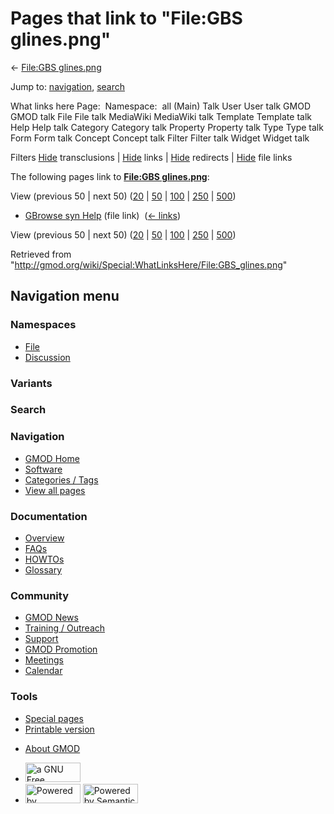 <div id="mw-page-base" class="noprint">

</div>

<div id="mw-head-base" class="noprint">

</div>

<div id="content" class="mw-body" role="main">

<span id="top"></span>

<div id="mw-js-message" style="display:none;">

</div>



# <span dir="auto">Pages that link to "File:GBS glines.png"</span>

<div id="bodyContent">

<div id="contentSub">

← [File:GBS glines.png](/wiki/File:GBS_glines.png "File:GBS glines.png")

</div>

<div id="jump-to-nav" class="mw-jump">

Jump to: [navigation](#mw-navigation), [search](#p-search)

</div>

<div id="mw-content-text">

What links here Page:  Namespace:  all (Main) Talk User User talk GMOD
GMOD talk File File talk MediaWiki MediaWiki talk Template Template talk
Help Help talk Category Category talk Property Property talk Type Type
talk Form Form talk Concept Concept talk Filter Filter talk Widget
Widget talk

Filters
[Hide](/mediawiki/index.php?title=Special:WhatLinksHere/File:GBS_glines.png&hidetrans=1 "Special:WhatLinksHere/File:GBS glines.png")
transclusions \|
[Hide](/mediawiki/index.php?title=Special:WhatLinksHere/File:GBS_glines.png&hidelinks=1 "Special:WhatLinksHere/File:GBS glines.png")
links \|
[Hide](/mediawiki/index.php?title=Special:WhatLinksHere/File:GBS_glines.png&hideredirs=1 "Special:WhatLinksHere/File:GBS glines.png")
redirects \|
[Hide](/mediawiki/index.php?title=Special:WhatLinksHere/File:GBS_glines.png&hideimages=1 "Special:WhatLinksHere/File:GBS glines.png")
file links

The following pages link to **[File:GBS
glines.png](/wiki/File:GBS_glines.png "File:GBS glines.png")**:

View (previous 50 \| next 50)
([20](/mediawiki/index.php?title=Special:WhatLinksHere/File:GBS_glines.png&limit=20 "Special:WhatLinksHere/File:GBS glines.png")
\|
[50](/mediawiki/index.php?title=Special:WhatLinksHere/File:GBS_glines.png&limit=50 "Special:WhatLinksHere/File:GBS glines.png")
\|
[100](/mediawiki/index.php?title=Special:WhatLinksHere/File:GBS_glines.png&limit=100 "Special:WhatLinksHere/File:GBS glines.png")
\|
[250](/mediawiki/index.php?title=Special:WhatLinksHere/File:GBS_glines.png&limit=250 "Special:WhatLinksHere/File:GBS glines.png")
\|
[500](/mediawiki/index.php?title=Special:WhatLinksHere/File:GBS_glines.png&limit=500 "Special:WhatLinksHere/File:GBS glines.png"))

- [GBrowse syn Help](/wiki/GBrowse_syn_Help "GBrowse syn Help") (file
  link) ‎ <span class="mw-whatlinkshere-tools">([←
  links](/mediawiki/index.php?title=Special:WhatLinksHere&target=GBrowse+syn+Help "Special:WhatLinksHere"))</span>

View (previous 50 \| next 50)
([20](/mediawiki/index.php?title=Special:WhatLinksHere/File:GBS_glines.png&limit=20 "Special:WhatLinksHere/File:GBS glines.png")
\|
[50](/mediawiki/index.php?title=Special:WhatLinksHere/File:GBS_glines.png&limit=50 "Special:WhatLinksHere/File:GBS glines.png")
\|
[100](/mediawiki/index.php?title=Special:WhatLinksHere/File:GBS_glines.png&limit=100 "Special:WhatLinksHere/File:GBS glines.png")
\|
[250](/mediawiki/index.php?title=Special:WhatLinksHere/File:GBS_glines.png&limit=250 "Special:WhatLinksHere/File:GBS glines.png")
\|
[500](/mediawiki/index.php?title=Special:WhatLinksHere/File:GBS_glines.png&limit=500 "Special:WhatLinksHere/File:GBS glines.png"))

</div>

<div class="printfooter">

Retrieved from
"<http://gmod.org/wiki/Special:WhatLinksHere/File:GBS_glines.png>"

</div>

<div id="catlinks" class="catlinks catlinks-allhidden">

</div>

<div class="visualClear">

</div>

</div>

</div>

<div id="mw-navigation">

## Navigation menu

<div id="mw-head">



<div id="left-navigation">

<div id="p-namespaces" class="vectorTabs" role="navigation"
aria-labelledby="p-namespaces-label">

### Namespaces

- <span id="ca-nstab-image"><a href="/wiki/File:GBS_glines.png" accesskey="c"
  title="View the file page [c]">File</a></span>
- <span id="ca-talk"><a
  href="/mediawiki/index.php?title=File_talk:GBS_glines.png&amp;action=edit&amp;redlink=1"
  accesskey="t"
  title="Discussion about the content page [t]">Discussion</a></span>

</div>

<div id="p-variants" class="vectorMenu emptyPortlet" role="navigation"
aria-labelledby="p-variants-label">

### 

### Variants[](#)

<div class="menu">

</div>

</div>

</div>

<div id="right-navigation">





</div>

<div id="p-search" role="search">

### Search

<div id="simpleSearch">

</div>

</div>

</div>

</div>

<div id="mw-panel">

<div id="p-logo" role="banner">

<a href="/wiki/Main_Page"
style="background-image: url(http://gmod.org/images/GMOD-cogs.png);"
title="Visit the main page"></a>

</div>

<div id="p-Navigation" class="portal" role="navigation"
aria-labelledby="p-Navigation-label">

### Navigation

<div class="body">

- <span id="n-GMOD-Home">[GMOD Home](/wiki/Main_Page)</span>
- <span id="n-Software">[Software](/wiki/GMOD_Components)</span>
- <span id="n-Categories-.2F-Tags">[Categories /
  Tags](/wiki/Categories)</span>
- <span id="n-View-all-pages">[View all
  pages](/wiki/Special:AllPages)</span>

</div>

</div>

<div id="p-Documentation" class="portal" role="navigation"
aria-labelledby="p-Documentation-label">

### Documentation

<div class="body">

- <span id="n-Overview">[Overview](/wiki/Overview)</span>
- <span id="n-FAQs">[FAQs](/wiki/Category:FAQ)</span>
- <span id="n-HOWTOs">[HOWTOs](/wiki/Category:HOWTO)</span>
- <span id="n-Glossary">[Glossary](/wiki/Glossary)</span>

</div>

</div>

<div id="p-Community" class="portal" role="navigation"
aria-labelledby="p-Community-label">

### Community

<div class="body">

- <span id="n-GMOD-News">[GMOD News](/wiki/GMOD_News)</span>
- <span id="n-Training-.2F-Outreach">[Training /
  Outreach](/wiki/Training_and_Outreach)</span>
- <span id="n-Support">[Support](/wiki/Support)</span>
- <span id="n-GMOD-Promotion">[GMOD
  Promotion](/wiki/GMOD_Promotion)</span>
- <span id="n-Meetings">[Meetings](/wiki/Meetings)</span>
- <span id="n-Calendar">[Calendar](/wiki/Calendar)</span>

</div>

</div>

<div id="p-tb" class="portal" role="navigation"
aria-labelledby="p-tb-label">

### Tools

<div class="body">

- <span id="t-specialpages"><a href="/wiki/Special:SpecialPages" accesskey="q"
  title="A list of all special pages [q]">Special pages</a></span>
- <span id="t-print"><a
  href="/mediawiki/index.php?title=Special:WhatLinksHere/File:GBS_glines.png&amp;printable=yes"
  rel="alternate" accesskey="p"
  title="Printable version of this page [p]">Printable version</a></span>

</div>

</div>

</div>

</div>

<div id="footer" role="contentinfo">

- <span id="footer-places-about">[About
  GMOD](/wiki/GMOD:About "GMOD:About")</span>

<!-- -->

- <span id="footer-copyrightico">[<img src="http://www.gnu.org/graphics/gfdl-logo-small.png" width="88"
  height="31" alt="a GNU Free Documentation License" />](http://www.gnu.org/licenses/fdl-1.3.html)</span>
- <span id="footer-poweredbyico">[<img src="/mediawiki/skins/common/images/poweredby_mediawiki_88x31.png"
  width="88" height="31" alt="Powered by MediaWiki" />](//www.mediawiki.org/)
  [<img
  src="/mediawiki/extensions/SemanticMediaWiki/includes/../resources/images/smw_button.png"
  width="88" height="31" alt="Powered by Semantic MediaWiki" />](https://www.semantic-mediawiki.org/wiki/Semantic_MediaWiki)</span>

<div style="clear:both">

</div>

</div>
